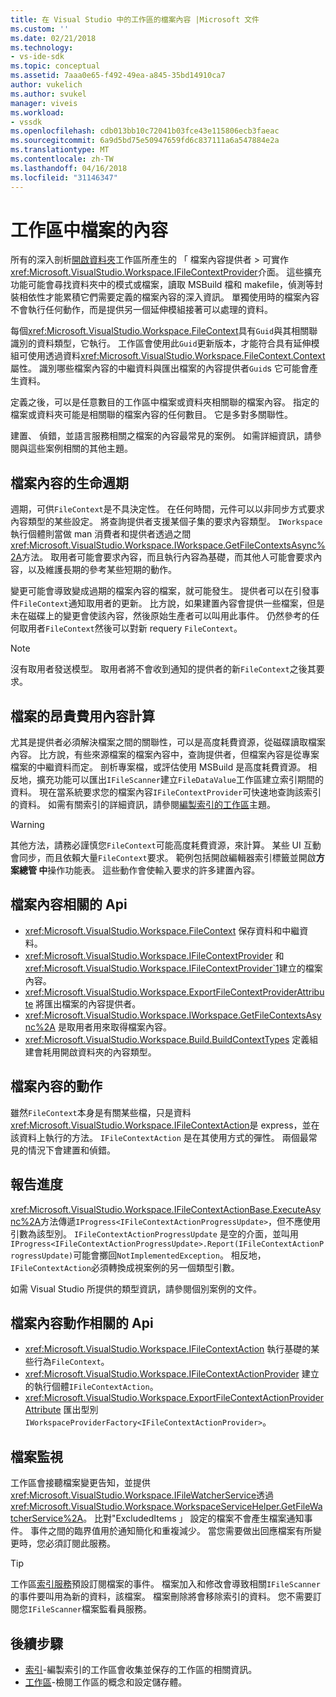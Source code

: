 ```yaml
---
title: 在 Visual Studio 中的工作區的檔案內容 |Microsoft 文件
ms.custom: ''
ms.date: 02/21/2018
ms.technology:
- vs-ide-sdk
ms.topic: conceptual
ms.assetid: 7aaa0e65-f492-49ea-a845-35bd14910ca7
author: vukelich
ms.author: svukel
manager: viveis
ms.workload:
- vssdk
ms.openlocfilehash: cdb013bb10c72041b03fce43e115806ecb3faeac
ms.sourcegitcommit: 6a9d5bd75e50947659fd6c837111a6a547884e2a
ms.translationtype: MT
ms.contentlocale: zh-TW
ms.lasthandoff: 04/16/2018
ms.locfileid: "31146347"
---
```

# <a name="workspace-file-contexts"></a>工作區中檔案的內容

所有的深入剖析[開啟資料夾](../ide/develop-code-in-visual-studio-without-projects-or-solutions.md)工作區所產生的 「 檔案內容提供者 > 可實作<xref:Microsoft.VisualStudio.Workspace.IFileContextProvider>介面。 這些擴充功能可能會尋找資料夾中的模式或檔案，讀取 MSBuild 檔和 makefile，偵測等封裝相依性才能累積它們需要定義的檔案內容的深入資訊。 單獨使用時的檔案內容不會執行任何動作，而是提供另一個延伸模組接著可以處理的資料。

每個<xref:Microsoft.VisualStudio.Workspace.FileContext>具有`Guid`與其相關聯識別的資料類型，它執行。 工作區會使用此`Guid`更新版本，才能符合具有延伸模組可使用透過資料<xref:Microsoft.VisualStudio.Workspace.FileContext.Context>屬性。 識別哪些檔案內容的中繼資料與匯出檔案的內容提供者`Guid`s 它可能會產生資料。

定義之後，可以是任意數目的工作區中檔案或資料夾相關聯的檔案內容。 指定的檔案或資料夾可能是相關聯的檔案內容的任何數目。 它是多對多關聯性。

建置、 偵錯，並語言服務相關之檔案的內容最常見的案例。 如需詳細資訊，請參閱與這些案例相關的其他主題。

## <a name="file-context-lifecycle"></a>檔案內容的生命週期

週期，可供`FileContext`是不具決定性。 在任何時間，元件可以以非同步方式要求內容類型的某些設定。 將查詢提供者支援某個子集的要求內容類型。 `IWorkspace`執行個體則當做 man 消費者和提供者透過之間<xref:Microsoft.VisualStudio.Workspace.IWorkspace.GetFileContextsAsync%2A>方法。 取用者可能會要求內容，而且執行內容為基礎，而其他人可能會要求內容，以及維護長期的參考某些短期的動作。 

變更可能會導致變成過期的檔案內容的檔案，就可能發生。 提供者可以在引發事件`FileContext`通知取用者的更新。 比方說，如果建置內容會提供一些檔案，但是未在磁碟上的變更會使該內容，然後原始生產者可以叫用此事件。 仍然參考的任何取用者`FileContext`然後可以對新 requery `FileContext`。

>[!NOTE]
>沒有取用者發送模型。 取用者將不會收到通知的提供者的新`FileContext`之後其要求。

## <a name="expensive-file-context-computations"></a>檔案的昂貴費用內容計算

尤其是提供者必須解決檔案之間的關聯性，可以是高度耗費資源，從磁碟讀取檔案內容。 比方說，有些來源檔案的檔案內容中，查詢提供者，但檔案內容是從專案檔案的中繼資料而定。 剖析專案檔，或評估使用 MSBuild 是高度耗費資源。 相反地，擴充功能可以匯出`IFileScanner`建立`FileDataValue`工作區建立索引期間的資料。 現在當系統要求您的檔案內容`IFileContextProvider`可快速地查詢該索引的資料。 如需有關索引的詳細資訊，請參閱[編製索引的工作區](workspace-indexing.md)主題。

>[!WARNING]
>其他方法，請務必謹慎您`FileContext`可能高度耗費資源，來計算。 某些 UI 互動會同步，而且依賴大量`FileContext`要求。 範例包括開啟編輯器索引標籤並開啟**方案總管 中**操作功能表。 這些動作會使輸入要求的許多建置內容。

## <a name="file-context-related-apis"></a>檔案內容相關的 Api

- <xref:Microsoft.VisualStudio.Workspace.FileContext> 保存資料和中繼資料。
- <xref:Microsoft.VisualStudio.Workspace.IFileContextProvider> 和<xref:Microsoft.VisualStudio.Workspace.IFileContextProvider`1>建立的檔案內容。
- <xref:Microsoft.VisualStudio.Workspace.ExportFileContextProviderAttribute> 將匯出檔案的內容提供者。
- <xref:Microsoft.VisualStudio.Workspace.IWorkspace.GetFileContextsAsync%2A> 是取用者用來取得檔案內容。
- <xref:Microsoft.VisualStudio.Workspace.Build.BuildContextTypes> 定義組建會耗用開啟資料夾的內容類型。

## <a name="file-context-actions"></a>檔案內容的動作

雖然`FileContext`本身是有關某些檔，只是資料<xref:Microsoft.VisualStudio.Workspace.IFileContextAction>是 express，並在該資料上執行的方法。 `IFileContextAction` 是在其使用方式的彈性。 兩個最常見的情況下會建置和偵錯。

## <a name="reporting-progress"></a>報告進度

<xref:Microsoft.VisualStudio.Workspace.IFileContextActionBase.ExecuteAsync%2A>方法傳遞`IProgress<IFileContextActionProgressUpdate>`，但不應使用引數為該型別。 `IFileContextActionProgressUpdate` 是空的介面，並叫用`IProgress<IFileContextActionProgressUpdate>.Report(IFileContextActionProgressUpdate)`可能會擲回`NotImplementedException`。 相反地，`IFileContextAction`必須轉換成視案例的另一個類型引數。

如需 Visual Studio 所提供的類型資訊，請參閱個別案例的文件。

## <a name="file-context-action-related-apis"></a>檔案內容動作相關的 Api

- <xref:Microsoft.VisualStudio.Workspace.IFileContextAction> 執行基礎的某些行為`FileContext`。
- <xref:Microsoft.VisualStudio.Workspace.IFileContextActionProvider> 建立的執行個體`IFileContextAction`。
- <xref:Microsoft.VisualStudio.Workspace.ExportFileContextActionProviderAttribute> 匯出型別`IWorkspaceProviderFactory<IFileContextActionProvider>`。

## <a name="file-watching"></a>檔案監視

工作區會接聽檔案變更告知，並提供<xref:Microsoft.VisualStudio.Workspace.IFileWatcherService>透過<xref:Microsoft.VisualStudio.Workspace.WorkspaceServiceHelper.GetFileWatcherService%2A>。 比對"ExcludedItems 」 設定的檔案不會產生檔案通知事件。 事件之間的臨界值用於通知簡化和重複減少。 當您需要做出回應檔案有所變更時，您必須訂閱此服務。

>[!TIP]
>工作區[索引服務](workspace-indexing.md)預設訂閱檔案的事件。 檔案加入和修改會導致相關`IFileScanner`的事件要叫用為新的資料，該檔案。 檔案刪除將會移除索引的資料。 您不需要訂閱您`IFileScanner`檔案監看員服務。

## <a name="next-steps"></a>後續步驟

* [索引](workspace-indexing.md)-編製索引的工作區會收集並保存的工作區的相關資訊。
* [工作區](workspaces.md)-檢閱工作區的概念和設定儲存體。
